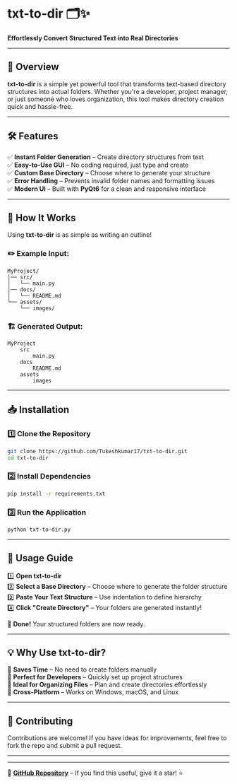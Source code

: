 
# **txt-to-dir** 🗂️✨  
**Effortlessly Convert Structured Text into Real Directories**  

---

## 🚀 **Overview**  
**txt-to-dir** is a simple yet powerful tool that transforms text-based directory structures into actual folders. Whether you're a developer, project manager, or just someone who loves organization, this tool makes directory creation quick and hassle-free.  

---

## 🛠️ **Features**  
✅ **Instant Folder Generation** – Create directory structures from text  
✅ **Easy-to-Use GUI** – No coding required, just type and create  
✅ **Custom Base Directory** – Choose where to generate your structure  
✅ **Error Handling** – Prevents invalid folder names and formatting issues  
✅ **Modern UI** – Built with **PyQt6** for a clean and responsive interface  

---

## 🎯 **How It Works**  
Using **txt-to-dir** is as simple as writing an outline!  

### ✏️ **Example Input:**  
```
MyProject/
│── src/
│   └── main.py
│── docs/
│   └── README.md
└── assets/
    └── images/
```
### 🏗 **Generated Output:**  
```
MyProject
    src
        main.py
    docs
        README.md
    assets
        images
```

---

## 📥 **Installation**  

### 1️⃣ **Clone the Repository**  
```sh
git clone https://github.com/Tukeshkumar17/txt-to-dir.git
cd txt-to-dir
```

### 2️⃣ **Install Dependencies**  
```sh
pip install -r requirements.txt
```

### 3️⃣ **Run the Application**  
```sh
python txt-to-dir.py
```

---

## 🎨 **Usage Guide**  

1️⃣ **Open txt-to-dir**  
2️⃣ **Select a Base Directory** – Choose where to generate the folder structure  
3️⃣ **Paste Your Text Structure** – Use indentation to define hierarchy  
4️⃣ **Click "Create Directory"** – Your folders are generated instantly!  

🎉 **Done!** Your structured folders are now ready.  

---

## 💡 **Why Use txt-to-dir?**  

🔹 **Saves Time** – No need to create folders manually  
🔹 **Perfect for Developers** – Quickly set up project structures  
🔹 **Ideal for Organizing Files** – Plan and create directories effortlessly  
🔹 **Cross-Platform** – Works on Windows, macOS, and Linux  

---

## 🤝 **Contributing**  
Contributions are welcome! If you have ideas for improvements, feel free to fork the repo and submit a pull request.  

---

---

🌟 **[GitHub Repository](https://github.com/Tukeshkumar17/txt-to-dir)** – If you find this useful, give it a star! ⭐  
